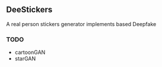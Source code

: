 ## DeeStickers
A real person stickers generator implements based Deepfake

### TODO
- cartoonGAN
- starGAN
